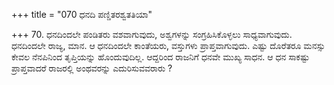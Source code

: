 +++
title = "070 ಧನದಿ ಪಣ್ಡಿತರಶ್ವತತಿಯಾ"

+++
70. ಧನದಿಂದಲೇ ಪಂಡಿತರು ವಶವಾಗುವುದು, ಅಶ್ವಗಳನ್ನು ಸಂಗ್ರಹಿಸಿಕೊಳ್ಳಲು ಸಾಧ್ಯವಾಗುವುದು. ಧನದಿಂದಲೇ ರಾಜ್ಯ, ಮಾನ. ಆ ಧನದಿಂದಲೇ ಕಾಂತೆಯರು, ವಸ್ತುಗಳು ಪ್ರಾಪ್ತವಾಗುವುದು. ಎಷ್ಟು ದೊರೆತರೂ ಮನಸ್ಸು ಕೇವಲ ನೆನಪಿನಿಂದ ತೃಪ್ತಿಯನ್ನು ಹೊಂದುವುದಿಲ್ಲ. ಆದ್ದರಿಂದ ರಾಜನಿಗೆ ಧನವೇ ಮುಖ್ಯ ಸಾಧನ. ಆ ಧನ ಸಾಕಷ್ಟು ಪ್ರಾಪ್ತವಾದರೆ ರಾಜರಲ್ಲಿ ಅಂಥವರನ್ನು ಎದುರಿಸುವವರಾರು ?